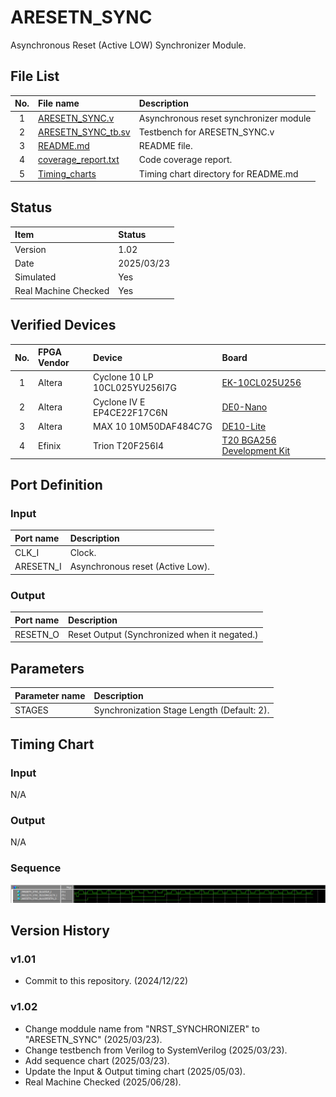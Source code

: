 # ARESETN_SYNC
Asynchronous Reset (Active LOW) Synchronizer Module.

## File List
| No. |File name|Description|
|:---:|:-------------------------|:----------|
|  1  |[ARESETN_SYNC.v](./ARESETN_SYNC.v)|Asynchronous reset synchronizer module|
|  2  |[ARESETN_SYNC_tb.sv](./ARESETN_SYNC_tb.sv)|Testbench for ARESETN_SYNC.v|
|  3  |[README.md](./README.md)|README file.|
|  4  |[coverage_report.txt](./coverage_report.txt)|Code coverage report.|
|  5  |[Timing_charts](./Timing_charts)|Timing chart directory for README.md|

## Status
|Item|Status|
|:------|:---------|
|Version|1.02|
|Date   |2025/03/23|
|Simulated|Yes|
|Real Machine Checked|Yes|

## Verified Devices
|No.|FPGA Vendor|Device|Board|
|:-:|:----------|:-----|:----|
|1|Altera|Cyclone 10 LP 10CL025YU256I7G|[EK-10CL025U256](https://www.intel.com/content/www/us/en/products/details/fpga/development-kits/cyclone/10-lp-evaluation-kit.html)|
|2|Altera|Cyclone IV E EP4CE22F17C6N|[DE0-Nano](https://www.terasic.com.tw/cgi-bin/page/archive.pl?No=593)|
|3|Altera|MAX 10 10M50DAF484C7G|[DE10-Lite](https://www.terasic.com.tw/cgi-bin/page/archive.pl?Language=English&CategoryNo=234&No=1021)|
|4|Efinix|Trion T20F256I4|[T20 BGA256 Development Kit](https://www.efinixinc.com/products-devkits-triont20.html)|

## Port Definition
### Input
|Port name|Description|
|:--------|:----------|
|CLK_I|Clock.|
|ARESETN_I|Asynchronous reset (Active Low).|

### Output
|Port name|Description|
|:--------|:----------|
|RESETN_O|Reset Output (Synchronized when it negated.)|

## Parameters
|Parameter name|Description|
|:-------------|:----------|
|STAGES|Synchronization Stage Length (Default: 2).|

## Timing Chart
### Input
N/A
### Output
N/A
### Sequence
![Sequence](./Timing_charts/02_png/ARESETN_SYNC_sequence.png)

## Version History
### v1.01
- Commit to this repository. (2024/12/22)
### v1.02
- Change moddule name from "NRST_SYNCHRONIZER" to "ARESETN_SYNC" (2025/03/23).
- Change testbench from Verilog to SystemVerilog (2025/03/23).
- Add sequence chart (2025/03/23).
- Update the Input & Output timing chart (2025/05/03).
- Real Machine Checked (2025/06/28).
